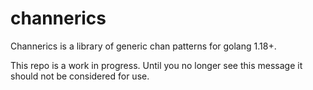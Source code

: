 
# channerics
Channerics is a library of generic chan patterns for golang 1.18+.

This repo is a work in progress. Until you no longer see this message it should not be considered for use.
